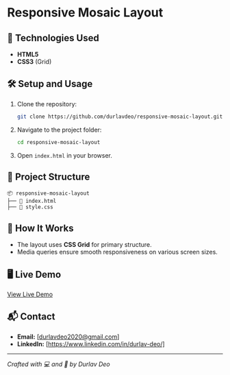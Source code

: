 # Responsive Mosaic Layout

## 🚀 **Technologies Used**
- **HTML5**
- **CSS3** (Grid)

## 🛠️ **Setup and Usage**
1. Clone the repository:
   ```bash
   git clone https://github.com/durlavdeo/responsive-mosaic-layout.git
   ```
2. Navigate to the project folder:
   ```bash
   cd responsive-mosaic-layout
   ```
3. Open `index.html` in your browser.

## 📂 **Project Structure**
```
📦 responsive-mosaic-layout
├── 📄 index.html
├── 📄 style.css
```

## 🌟 **How It Works**
- The layout uses **CSS Grid** for primary structure.
- Media queries ensure smooth responsiveness on various screen sizes.

## 🖥️ **Live Demo**
[View Live Demo](https://responsive-mosaic-layout.netlify.app)

## 📬 **Contact**
- **Email:** [durlavdeo2020@gmail.com]
- **LinkedIn:** [https://www.linkedin.com/in/durlav-deo/]

---
*Crafted with 💻 and 🎨 by Durlav Deo*
